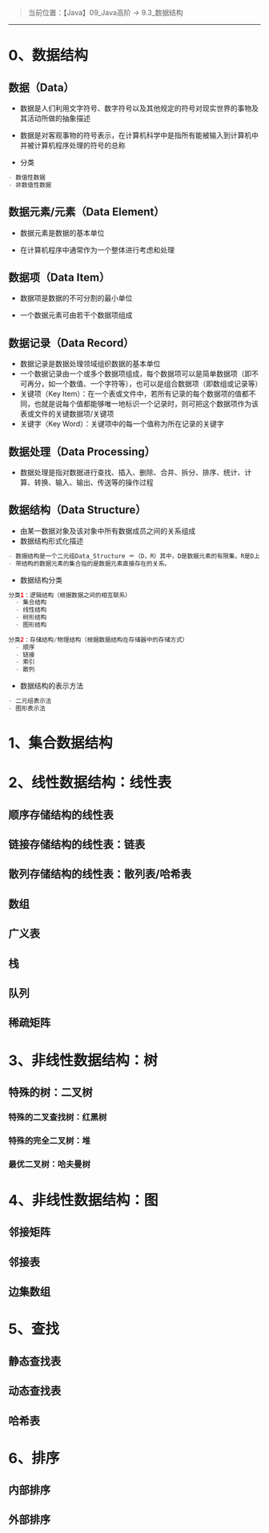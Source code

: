 > 当前位置：【Java】09_Java高阶  -> 9.3_数据结构

----



# 0、数据结构

## 数据（Data）

- 数据是人们利用文字符号、数字符号以及其他规定的符号对现实世界的事物及其活动所做的抽象描述

- 数据是对客观事物的符号表示，在计算机科学中是指所有能被输入到计算机中并被计算机程序处理的符号的总称

- 分类

```java
- 数值性数据
- 非数值性数据
```



## 数据元素/元素（Data Element）

- 数据元素是数据的基本单位

- 在计算机程序中通常作为一个整体进行考虑和处理



## 数据项（Data Item）

- 数据项是数据的不可分割的最小单位

- 一个数据元素可由若干个数据项组成



## 数据记录（Data Record）

- 数据记录是数据处理领域组织数据的基本单位
- 一个数据记录由一个或多个数据项组成，每个数据项可以是简单数据项（即不可再分，如一个数值、一个字符等），也可以是组合数据项（即数组或记录等）
- 关键项（Key Item）：在一个表或文件中，若所有记录的每个数据项的值都不同，也就是说每个值都能够唯一地标识一个记录时，则可把这个数据项作为该表或文件的关键数据项/关键项
- 关键字（Key Word）：关键项中的每一个值称为所在记录的关键字



## 数据处理（Data Processing）

- 数据处理是指对数据进行查找、插入、删除、合并、拆分、排序、统计、计算、转换、输入、输出、传送等的操作过程



## 数据结构（Data Structure）

- 由某一数据对象及该对象中所有数据成员之间的关系组成
- 数据结构形式化描述

```java
- 数据结构是一个二元组Data_Structure ＝（D，R）其中，D是数据元素的有限集，R是D上关系的有限集。
- 带结构的数据元素的集合指的是数据元素直接存在的关系。
```

- 数据结构分类

```java
分类1：逻辑结构（根据数据之间的相互联系）
  - 集合结构
  - 线性结构
  - 树形结构
  - 图形结构
  
分类2：存储结构/物理结构（根据数据结构在存储器中的存储方式）
  - 顺序
  - 链接
  - 索引
  - 散列
```

- 数据结构的表示方法

```java
- 二元组表示法
- 图形表示法
```



# 1、集合数据结构



# 2、线性数据结构：线性表

## 顺序存储结构的线性表

## 链接存储结构的线性表：链表

## 散列存储结构的线性表：散列表/哈希表



## 数组



## 广义表



## 栈



## 队列



## 稀疏矩阵



# 3、非线性数据结构：树



## 特殊的树：二叉树

### 特殊的二叉查找树：红黑树

### 特殊的完全二叉树：堆

### 最优二叉树：哈夫曼树



# 4、非线性数据结构：图

## 邻接矩阵

## 邻接表

## 边集数组



# 5、查找

## 静态查找表

## 动态查找表

## 哈希表



# 6、排序

## 内部排序

## 外部排序





